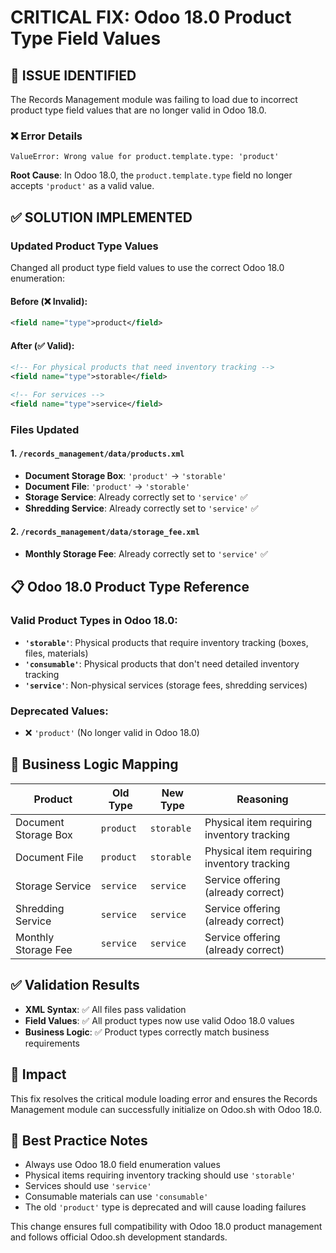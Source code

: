 # CRITICAL FIX: Odoo 18.0 Product Type Field Values

## 🚨 **ISSUE IDENTIFIED**
The Records Management module was failing to load due to incorrect product type field values that are no longer valid in Odoo 18.0.

### ❌ **Error Details**
```
ValueError: Wrong value for product.template.type: 'product'
```

**Root Cause**: In Odoo 18.0, the `product.template.type` field no longer accepts `'product'` as a valid value.

## ✅ **SOLUTION IMPLEMENTED**

### **Updated Product Type Values**
Changed all product type field values to use the correct Odoo 18.0 enumeration:

#### Before (❌ Invalid):
```xml
<field name="type">product</field>
```

#### After (✅ Valid):
```xml
<!-- For physical products that need inventory tracking -->
<field name="type">storable</field>

<!-- For services -->
<field name="type">service</field>
```

### **Files Updated**

#### 1. `/records_management/data/products.xml`
- **Document Storage Box**: `'product'` → `'storable'`
- **Document File**: `'product'` → `'storable'`
- **Storage Service**: Already correctly set to `'service'` ✅
- **Shredding Service**: Already correctly set to `'service'` ✅

#### 2. `/records_management/data/storage_fee.xml`
- **Monthly Storage Fee**: Already correctly set to `'service'` ✅

## 📋 **Odoo 18.0 Product Type Reference**

### Valid Product Types in Odoo 18.0:
- **`'storable'`**: Physical products that require inventory tracking (boxes, files, materials)
- **`'consumable'`**: Physical products that don't need detailed inventory tracking
- **`'service'`**: Non-physical services (storage fees, shredding services)

### Deprecated Values:
- ❌ `'product'` (No longer valid in Odoo 18.0)

## 🎯 **Business Logic Mapping**

| Product | Old Type | New Type | Reasoning |
|---------|----------|----------|-----------|
| Document Storage Box | `product` | `storable` | Physical item requiring inventory tracking |
| Document File | `product` | `storable` | Physical item requiring inventory tracking |
| Storage Service | `service` | `service` | Service offering (already correct) |
| Shredding Service | `service` | `service` | Service offering (already correct) |
| Monthly Storage Fee | `service` | `service` | Service offering (already correct) |

## ✅ **Validation Results**
- **XML Syntax**: ✅ All files pass validation
- **Field Values**: ✅ All product types now use valid Odoo 18.0 values
- **Business Logic**: ✅ Product types correctly match business requirements

## 🚀 **Impact**
This fix resolves the critical module loading error and ensures the Records Management module can successfully initialize on Odoo.sh with Odoo 18.0.

## 📝 **Best Practice Notes**
- Always use Odoo 18.0 field enumeration values
- Physical items requiring inventory tracking should use `'storable'`
- Services should use `'service'`
- Consumable materials can use `'consumable'`
- The old `'product'` type is deprecated and will cause loading failures

This change ensures full compatibility with Odoo 18.0 product management and follows official Odoo.sh development standards.
